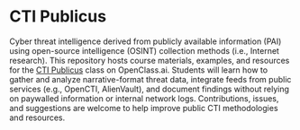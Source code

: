 # CTI Publicus

Cyber threat intelligence derived from publicly available information (PAI) using open-source intelligence (OSINT) collection methods (i.e., Internet research). This repository hosts course materials, examples, and resources for the [CTI Publicus](https://open.openclass.ai/invite?code=tfDg7nXFzf6BEA) class on OpenClass.ai. Students will learn how to gather and analyze narrative-format threat data, integrate feeds from public services (e.g., OpenCTI, AlienVault), and document findings without relying on paywalled information or internal network logs. Contributions, issues, and suggestions are welcome to help improve public CTI methodologies and resources.
